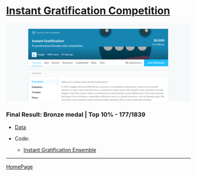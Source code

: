# [Instant Gratification Competition](https://www.kaggle.com/c/instant-gratification/overview)


![img](img/instant_grat.png)



### Final Result: **Bronze medal** | Top 10% - 177/1839

- [Data](https://www.kaggle.com/c/instant-gratification/data)

- Code: 
  - [Instant Gratification Ensemble](script/instant-gratification-ensemble.md)

---

[HomePage](../README.md)
